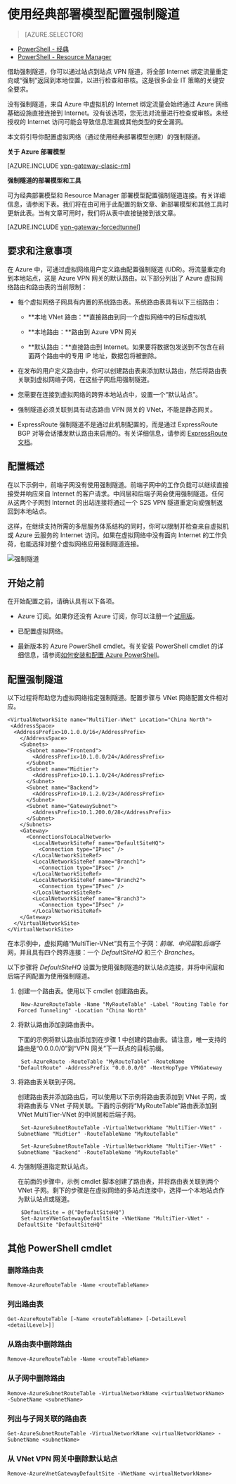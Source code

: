 <properties 
   pageTitle="使用经典部署模型配置站点到站点连接的强制隧道 | Azure"
   description="如何重定向或“强制”所有 Internet 绑定的流量路由回本地位置。"
   services="vpn-gateway"
   documentationCenter="na"
   authors="cherylmc"
   manager="carmonm"
   editor=""
   tags="azure-service-management"/>
<tags
	ms.service="vpn-gateway"
	ms.date="08/10/2016"
	wacn.date="08/29/2016"/>  


# 使用经典部署模型配置强制隧道

> [AZURE.SELECTOR]
- [PowerShell - 经典](/documentation/articles/vpn-gateway-about-forced-tunneling/)
- [PowerShell - Resource Manager](/documentation/articles/vpn-gateway-forced-tunneling-rm/)

借助强制隧道，你可以通过站点到站点 VPN 隧道，将全部 Internet 绑定流量重定向或“强制”返回到本地位置，以进行检查和审核。这是很多企业 IT 策略的关键安全要求。

没有强制隧道，来自 Azure 中虚拟机的 Internet 绑定流量会始终通过 Azure 网络基础设施直接连接到 Internet。没有该选项，您无法对流量进行检查或审核。未经授权的 Internet 访问可能会导致信息泄漏或其他类型的安全漏洞。

本文将引导你配置虚拟网络（通过使用经典部署模型创建）的强制隧道。

**关于 Azure 部署模型**

[AZURE.INCLUDE [vpn-gateway-clasic-rm](../../includes/vpn-gateway-classic-rm-include.md)]

**强制隧道的部署模型和工具**

可为经典部署模型和 Resource Manager 部署模型配置强制隧道连接。有关详细信息，请参阅下表。我们将在由可用于此配置的新文章、新部署模型和其他工具时更新此表。当有文章可用时，我们将从表中直接链接到该文章。

[AZURE.INCLUDE [vpn-gateway-forcedtunnel](../../includes/vpn-gateway-table-forcedtunnel-include.md)]


## 要求和注意事项

在 Azure 中，可通过虚拟网络用户定义路由配置强制隧道 (UDR)。将流量重定向到本地站点，这是 Azure VPN 网关的默认路由。以下部分列出了 Azure 虚拟网络路由和路由表的当前限制：


-  每个虚拟网络子网具有内置的系统路由表。系统路由表具有以下三组路由：

	- **本地 VNet 路由：**直接路由到同一个虚拟网络中的目标虚拟机
	
	- **本地路由：**路由到 Azure VPN 网关
	
	- **默认路由：**直接路由到 Internet。如果要将数据包发送到不包含在前面两个路由中的专用 IP 地址，数据包将被删除。


-  在发布的用户定义路由中，你可以创建路由表来添加默认路由，然后将路由表关联到虚拟网络子网，在这些子网启用强制隧道。

- 您需要在连接到虚拟网络的跨界本地站点中，设置一个“默认站点”。

- 强制隧道必须关联到具有动态路由 VPN 网关的 VNet，不能是静态网关。
 
- ExpressRoute 强制隧道不是通过此机制配置的，而是通过 ExpressRoute BGP 对等会话播发默认路由来启用的。有关详细信息，请参阅 [ExpressRoute 文档](/documentation/services/expressroute/)。



## 配置概述

在以下示例中，前端子网没有使用强制隧道。前端子网中的工作负载可以继续直接接受并响应来自 Internet 的客户请求。中间层和后端子网会使用强制隧道。任何从这两个子网到 Internet 的出站连接将通过一个 S2S VPN 隧道重定向或强制返回到本地站点。

这样，在继续支持所需的多层服务体系结构的同时，你可以限制并检查来自虚拟机或 Azure 云服务的 Internet 访问。如果在虚拟网络中没有面向 Internet 的工作负荷，也能选择对整个虚拟网络应用强制隧道连接。


![强制隧道](./media/vpn-gateway-about-forced-tunneling/forced-tunnel.png)  




## 开始之前

在开始配置之前，请确认具有以下各项。

- Azure 订阅。如果你还没有 Azure 订阅，你可以注册一个[试用版](/pricing/1rmb-trial)。

- 已配置虚拟网络。

- 最新版本的 Azure PowerShell cmdlet。有关安装 PowerShell cmdlet 的详细信息，请参阅[如何安装和配置 Azure PowerShell](/documentation/articles/powershell-install-configure/)。


## 配置强制隧道

以下过程将帮助您为虚拟网络指定强制隧道。配置步骤与 VNet 网络配置文件相对应。



	<VirtualNetworkSite name="MultiTier-VNet" Location="China North">
     <AddressSpace>
      <AddressPrefix>10.1.0.0/16</AddressPrefix>
        </AddressSpace>
        <Subnets>
          <Subnet name="Frontend">
            <AddressPrefix>10.1.0.0/24</AddressPrefix>
          </Subnet>
          <Subnet name="Midtier">
            <AddressPrefix>10.1.1.0/24</AddressPrefix>
          </Subnet>
          <Subnet name="Backend">
            <AddressPrefix>10.1.2.0/23</AddressPrefix>
          </Subnet>
          <Subnet name="GatewaySubnet">
            <AddressPrefix>10.1.200.0/28</AddressPrefix>
          </Subnet>
        </Subnets>
        <Gateway>
          <ConnectionsToLocalNetwork>
            <LocalNetworkSiteRef name="DefaultSiteHQ">
              <Connection type="IPsec" />
            </LocalNetworkSiteRef>
            <LocalNetworkSiteRef name="Branch1">
              <Connection type="IPsec" />
            </LocalNetworkSiteRef>
            <LocalNetworkSiteRef name="Branch2">
              <Connection type="IPsec" />
            </LocalNetworkSiteRef>
            <LocalNetworkSiteRef name="Branch3">
              <Connection type="IPsec" />
            </LocalNetworkSiteRef>
        </Gateway>
      </VirtualNetworkSite>
	</VirtualNetworkSite>

在本示例中，虚拟网络“MultiTier-VNet”具有三个子网：*前端*、*中间层*和*后端*子网，并且具有四个跨界连接：一个 *DefaultSiteHQ* 和三个 *Branches*。

以下步骤将 *DefaultSiteHQ* 设置为使用强制隧道的默认站点连接，并将中间层和后端子网配置为使用强制隧道。


1. 创建一个路由表。使用以下 cmdlet 创建路由表。

		New-AzureRouteTable -Name "MyRouteTable" -Label "Routing Table for Forced Tunneling" -Location "China North"

2. 将默认路由添加到路由表中。

	下面的示例将默认路由添加到在步骤 1 中创建的路由表。请注意，唯一支持的路由是“0.0.0.0/0”到“VPN 网关”下一跃点的目标前缀。
 
		Set-AzureRoute -RouteTable "MyRouteTable" -RouteName "DefaultRoute" -AddressPrefix "0.0.0.0/0" -NextHopType VPNGateway

3. 将路由表关联到子网。

	创建路由表并添加路由后，可以使用以下示例将路由表添加到 VNet 子网，或将路由表与 VNet 子网关联。下面的示例将“MyRouteTable”路由表添加到 VNet MultiTier-VNet 的中间层和后端子网。

		Set-AzureSubnetRouteTable -VirtualNetworkName "MultiTier-VNet" -SubnetName "Midtier" -RouteTableName "MyRouteTable"

		Set-AzureSubnetRouteTable -VirtualNetworkName "MultiTier-VNet" -SubnetName "Backend" -RouteTableName "MyRouteTable"

4. 为强制隧道指定默认站点。

	在前面的步骤中，示例 cmdlet 脚本创建了路由表，并将路由表关联到两个 VNet 子网。剩下的步骤是在虚拟网络的多站点连接中，选择一个本地站点作为默认站点或隧道。

		$DefaultSite = @("DefaultSiteHQ")
		Set-AzureVNetGatewayDefaultSite -VNetName "MultiTier-VNet" -DefaultSite "DefaultSiteHQ"

## 其他 PowerShell cmdlet

### 删除路由表

	Remove-AzureRouteTable -Name <routeTableName>

### 列出路由表

	Get-AzureRouteTable [-Name <routeTableName> [-DetailLevel <detailLevel>]]

### 从路由表中删除路由

	Remove-AzureRouteTable -Name <routeTableName>

### 从子网中删除路由

	Remove-AzureSubnetRouteTable -VirtualNetworkName <virtualNetworkName> -SubnetName <subnetName>

### 列出与子网关联的路由表
	
	Get-AzureSubnetRouteTable -VirtualNetworkName <virtualNetworkName> -SubnetName <subnetName>

### 从 VNet VPN 网关中删除默认站点

	Remove-AzureVnetGatewayDefaultSite -VNetName <virtualNetworkName>

<!---HONumber=Mooncake_0822_2016-->